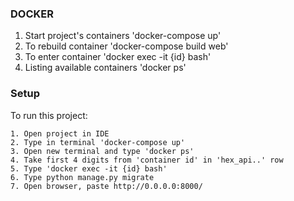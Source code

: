 ### DOCKER

1. Start project's containers 'docker-compose up'
2. To rebuild container 'docker-compose build web'
3. To enter container 'docker exec -it {id} bash'
4. Listing available containers 'docker ps'

### Setup
To run this project:

```
1. Open project in IDE
2. Type in terminal 'docker-compose up'
3. Open new terminal and type 'docker ps'
4. Take first 4 digits from 'container id' in 'hex_api..' row
5. Type 'docker exec -it {id} bash'
6. Type python manage.py migrate
7. Open browser, paste http://0.0.0.0:8000/
```
